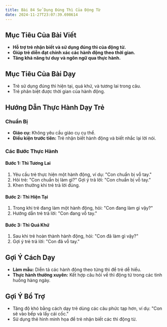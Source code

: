 ```yaml
---
title: Bài 84 Sử Dụng Đúng Thì Của Động Từ
date: 2024-11-27T23:07:39.698614
---
```


## Mục Tiêu Của Bài Viết
- **Hỗ trợ trẻ nhận biết và sử dụng đúng thì của động từ.**
- **Giúp trẻ diễn đạt chính xác các hành động theo thời gian.**
- **Tăng khả năng tư duy và ngôn ngữ qua thực hành.**

## Mục Tiêu Của Bài Dạy
- Trẻ sử dụng đúng thì hiện tại, quá khứ, và tương lai trong câu.
- Trẻ phân biệt được thời gian của hành động.

## Hướng Dẫn Thực Hành Dạy Trẻ

### Chuẩn Bị
- **Giáo cụ:** Không yêu cầu giáo cụ cụ thể.
- **Điều kiện trước tiên:** Trẻ nhận biết hành động và biết nhắc lại lời nói.

### Các Bước Thực Hành
#### Bước 1: Thì Tương Lai
1. Yêu cầu trẻ thực hiện một hành động, ví dụ: "Con chuẩn bị vỗ tay."
2. Hỏi trẻ: "Con chuẩn bị làm gì?" Gợi ý trả lời: "Con chuẩn bị vỗ tay."
3. Khen thưởng khi trẻ trả lời đúng.

#### Bước 2: Thì Hiện Tại
1. Trong khi trẻ đang làm một hành động, hỏi: "Con đang làm gì vậy?"
2. Hướng dẫn trẻ trả lời: "Con đang vỗ tay."

#### Bước 3: Thì Quá Khứ
1. Sau khi trẻ hoàn thành hành động, hỏi: "Con đã làm gì vậy?"
2. Gợi ý trẻ trả lời: "Con đã vỗ tay."

## Gợi Ý Cách Dạy
- **Làm mẫu:** Diễn tả các hành động theo từng thì để trẻ dễ hiểu.
- **Thực hành thường xuyên:** Kết hợp câu hỏi về thì động từ trong các tình huống hàng ngày.

## Gợi Ý Bổ Trợ
- Tăng độ khó bằng cách dạy trẻ dùng các câu phức tạp hơn, ví dụ: "Con sẽ vào bếp và lấy cái cốc."
- Sử dụng thẻ hình minh họa để trẻ nhận biết các thì động từ.
